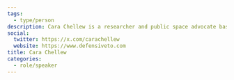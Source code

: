 ```yaml
---
tags:
  - type/person
description: Cara Chellew is a researcher and public space advocate based in Toronto, Canada. She received her Masters in Environmental Studies (Planning) at York University and is the founder of the Defensive Urban Design Research Network. In November 2018, she gave a TEDx talk in Tartu, Estonia called ‘Rethinking defensive urban design’ and has written articles that have been published in the Canadian Journal of Urban Research, Spacing Magazine, and the Ontario Planning Journal.
social:
  twitter: https://x.com/carachellew
  website: https://www.defensiveto.com
title: Cara Chellew
categories:
  - role/speaker
---
```

